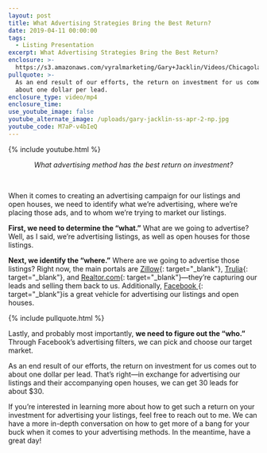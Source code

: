 ```yaml
---
layout: post
title: What Advertising Strategies Bring the Best Return?
date: 2019-04-11 00:00:00
tags:
  - Listing Presentation
excerpt: What Advertising Strategies Bring the Best Return?
enclosure: >-
  https://s3.amazonaws.com/vyralmarketing/Gary+Jacklin/Videos/Chicagoland+Real+Estate+-+What+Advertising+Strategies+Bring+the+Best+Return_.mp4
pullquote: >-
  As an end result of our efforts, the return on investment for us comes out to
  about one dollar per lead.
enclosure_type: video/mp4
enclosure_time:
use_youtube_image: false
youtube_alternate_image: /uploads/gary-jacklin-ss-apr-2-np.jpg
youtube_code: M7aP-v4bIeQ
---
```


{% include youtube.html %}

<center><em>What advertising method has the best return on investment?</em></center>

 

When it comes to creating an advertising campaign for our listings and open houses, we need to identify what we’re advertising, where we’re placing those ads, and to whom we’re trying to market our listings.

**First, we need to determine the “what.”** What are we going to advertise? Well, as I said, we’re advertising listings, as well as open houses for those listings.

**Next, we identify the “where.”** Where are we going to advertise those listings? Right now, the main portals are [Zillow](https://www.zillow.com){: target="_blank"}, [Trulia](https://www.trulia.com/){: target="_blank"}, and [Realtor.com](https://www.realtor.com/){: target="_blank"}—they’re capturing our leads and selling them back to us. Additionally, [Facebook ](https://www.facebook.com){: target="_blank"}is a great vehicle for advertising our listings and open houses.

{% include pullquote.html %}

Lastly, and probably most importantly, **we need to figure out the “who.”** Through Facebook’s advertising filters, we can pick and choose our target market.

As an end result of our efforts, the return on investment for us comes out to about one dollar per lead. That’s right—in exchange for advertising our listings and their accompanying open houses, we can get 30 leads for about $30.

If you’re interested in learning more about how to get such a return on your investment for advertising your listings, feel free to reach out to me. We can have a more in-depth conversation on how to get more of a bang for your buck when it comes to your advertising methods. In the meantime, have a great day\!